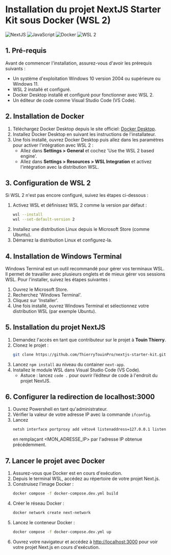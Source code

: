 
# Installation du projet NextJS Starter Kit sous Docker (WSL 2)

![NextJS](https://img.shields.io/badge/next.js-%23000000.svg?style=for-the-badge&logo=next.js&logoColor=white)
![JavaScript](https://img.shields.io/badge/javascript-%23323330.svg?style=for-the-badge&logo=javascript&logoColor=%23F7DF1E)
![Docker](https://img.shields.io/badge/docker-%230db7ed.svg?style=for-the-badge&logo=docker&logoColor=white)
![WSL 2](https://img.shields.io/badge/wsl-2-%2361DAFB.svg?style=for-the-badge&logo=linux&logoColor=white)

## 1. Pré-requis

Avant de commencer l'installation, assurez-vous d'avoir les prérequis suivants :
- Un système d'exploitation Windows 10 version 2004 ou supérieure ou Windows 11.
- WSL 2 installé et configuré.
- Docker Desktop installé et configuré pour fonctionner avec WSL 2.
- Un éditeur de code comme Visual Studio Code (VS Code).

## 2. Installation de Docker

1. Téléchargez Docker Desktop depuis le site officiel: [Docker Desktop](https://www.docker.com/products/docker-desktop).
2. Installez Docker Desktop en suivant les instructions de l'installateur.
3. Une fois installé, ouvrez Docker Desktop puis allez dans les paramètres pour activer l'intégration avec WSL 2 :
   - Allez dans **Settings > General** et cochez 'Use the WSL 2 based engine'.
   - Allez dans **Settings > Resources > WSL Integration** et activez l'intégration avec la distribution WSL.

## 3. Configuration de WSL 2

Si WSL 2 n'est pas encore configuré, suivez les étapes ci-dessous :

1. Activez WSL et définissez WSL 2 comme la version par défaut :
   ```bash
   wsl --install
   wsl --set-default-version 2
   ```
2. Installez une distribution Linux depuis le Microsoft Store (comme Ubuntu).
3. Démarrez la distribution Linux et configurez-la.

## 4. Installation de Windows Terminal

Windows Terminal est un outil recommandé pour gérer vos terminaux WSL. Il permet de travailler avec plusieurs onglets et de mieux gérer vos sessions WSL. Pour l'installer, suivez les étapes suivantes :

1. Ouvrez le Microsoft Store.
2. Recherchez 'Windows Terminal'.
3. Cliquez sur 'Installer'.
4. Une fois installé, ouvrez Windows Terminal et sélectionnez votre distribution WSL (par exemple Ubuntu).

## 5. Installation du projet NextJS

1. Demandez l'accès en tant que contributeur sur le projet à **Touin Thierry**.
2. Clonez le projet :
   ```bash
   git clone https://github.com/ThierryTouinPro/nextjs-starter-kit.git
   ```
3. Lancez `npm install` au niveau du container `next-app`.
4. Installez le module WSL dans Visual Studio Code (VS Code).
   - Astuce : lancez `code .` pour ouvrir l’éditeur de code à l'endroit du projet NextJS.

## 6. Configurer la redirection de localhost:3000

1. Ouvrez Powershell en tant qu'administrateur.
2. Vérifier la valeur de votre adresse IP avec la commande `ifconfig`.
3. Lancez
   ```bash
   netsh interface portproxy add v4tov4 listenaddress=127.0.0.1 listenport=3000 connectaddress=<MON_ADRESSE_IP> connectport=3000
   ```
   en remplaçant <MON_ADRESSE_IP> par l'adresse IP obtenue précédemment.

## 7. Lancer le projet avec Docker

1. Assurez-vous que Docker est en cours d'exécution.
2. Depuis le terminal WSL, accédez au répertoire de votre projet Next.js.
3. Construisez l'image Docker :
   ```bash
   docker compose -f docker-compose.dev.yml build
   ```
4. Créer le réseau Docker :
   ```bash
   docker network create next-network
   ```
5. Lancez le conteneur Docker :
   ```bash
   docker compose -f docker-compose.dev.yml up
   ```
6. Ouvrez votre navigateur et accédez à [http://localhost:3000](http://localhost:3000) pour voir votre projet Next.js en cours d'exécution.

